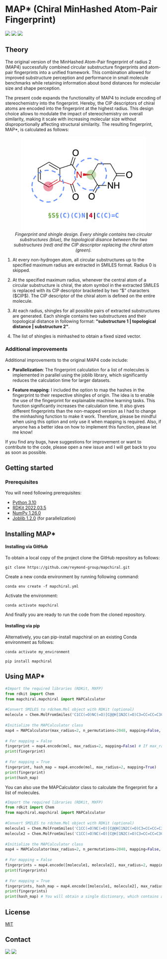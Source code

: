 # **MAP*** (Chiral MinHashed Atom-Pair Fingerprint)

<img src="https://img.shields.io/pypi/v/mapchiral?color=success&label=Version&style=flat-square"/> <img src="https://img.shields.io/badge/Python-3.10-blue?style=flat-square"/> <img src="https://img.shields.io/badge/License-MIT-yellow?style=flat-square"/>

## Theory

The original version of the MinHashed Atom-Pair fingerprint of radius 2 (MAP4) successfully combined circular substructure fingerprints and atom-pair fingerprints into a unified framework. This combination allowed for improved substructure perception and performance in small molecule benchmarks while retaining information about bond distances for molecular size and shape perception.

The present code expands the functionality of MAP4 to include encoding of stereochemistry into the fingerprint. Hereby, the CIP descriptors of chiral atoms are encoded into the fingerprint at the highest radius. This design choice allows to modulate the impact of stereochemistry on overall similarity, making it scale with increasing molecular size without disproportionally affecting structural similarity. The resulting fingerprint, MAP*, is calculated as follows:

<p align="center">
    <img src="readme_figures/shingle.png" alt="shingles" width="400"/>
    <br>
    <em>Fingerprint and shingle design. Every shingle contains two circular substructures (blue), the topological disance between the two substructures (red) and the CIP descriptor replacing the chiral atom (green). </em>
</p>


1. At every non-hydrogen atom, all circular substructures up to the specified maximum radius are extracted in SMILES format. Radius 0 is skipped.

2. At the specified maximum radius, whenever the central atom of a circular substructure is chiral, the atom symbol in the extracted SMILES is replaced with its CIP descriptor bracketed by two “\$” characters (\$CIP\$). The CIP descriptor of the chiral atom is defined on the entire molecule.

3. At each radius, shingles for all possible pairs of extracted substructures are generated. Each shingle contains two substructures and their topological distance in following format: **“substructure 1 | topological distance | substructure 2"**.

4. The list of shingles is minhashed to obtain a fixed sized vector. 

### Additional improvements 

Additional improvements to the original MAP4 code include: 

* **Parallelization**: The fingerprint calculation for a list of molecules is implemented in parallel using the joblib library, which significantly reduces the calculation time for larger datasets. 

* **Feature mapping**: I included the option to map the hashes in the fingerprint to their respective shingles of origin. The idea is to enable the use of the fingerprint for explainable machine learning tasks. This function significantly increases the calculation time. It also gives different fingerprints than the non-mapped version as I had to change the minhashing function to make it work. Therefore, please be mindful when using this option and only use it when mapping is required. Also, if anyone has a better idea on how to implement this function, please let me know!

If you find any bugs, have suggestions for improvement or want to contribute to the code, please open a new issue and I will get back to you as soon as possible.

## Getting started

### Prerequisites

You will need following prerequisites: 

* [Python 3.10](https://www.python.org)
* [RDKit 2022.03.5](https://www.rdkit.org)
* [NumPy 1.26.0](https://numpy.org)
* [Joblib 1.2.0](https://joblib.readthedocs.io/en/latest/) (for parallelization)

## Installing MAP*

#### **Installing via GitHub**

To obtain a local copy of the project clone the GitHub repository as follows:

```console
git clone https://github.com/reymond-group/mapchiral.git
```

Create a new conda environment by running following command:

```console
conda env create -f mapchiral.yml
```

Activate the environment:

```console
conda activate mapchiral
```

And finally you are ready to run the code from the cloned repository. 

#### **Installing via pip**

Alternatively, you can pip-install mapchiral on an existing Conda environment as follows:

```console
conda activate my_environment
```

```console
pip install mapchiral
```

## Using MAP*

```python
#Import the required libraries (RDKit, MXFP)
from rdkit import Chem
from mapchiral.mapchiral import MAPCalculator

#Convert SMILES to rdchem.Mol object with RDKit (optional)
molecule = Chem.MolFromSmiles('C1CC(=O)NC(=O)[C@@H]1N2C(=O)C3=CC=CC=C3C2=O')

#Initialize the MAPCalculator class
map4 = MAPCalculator(max_radius=2, n_permutations=2048, mapping=False, n_cores=8, seed=42)

# For mapping = False
fingerprint = map4.encode(mol, max_radius=2, mapping=False) # If max_radius and mapping are not specified, the values from the initialization are used.
print(fingerprint)

# For mapping = True
fingerprint, hash_map = map4.encode(mol, max_radius=2, mapping=True)
print(fingerprint)
print(hash_map)

```

You can also use the MAPCalculator class to calculate the fingerprint for a list of molecules. 

```python
#Import the required libraries (RDKit, MXFP)
from rdkit import Chem
from mapchiral.mapchiral import MAPCalculator

#Convert SMILES to rdchem.Mol object with RDKit (optional)
molecule1 = Chem.MolFromSmiles('C1CC(=O)NC(=O)[C@@H]1N2C(=O)C3=CC=CC=C3C2=O')
molecule2 = Chem.MolFromSmiles('C1CC(=O)NC(=O)[C@H]1N2C(=O)C3=CC=CC=C3C2=O')

#Initialize the MAPCalculator class
map4 = MAPCalculator(max_radius=2, n_permutations=2048, mapping=False, n_cores=8, seed=42)

# For mapping = False
fingerprints = map4.encode([molecule1, molecule2], max_radius=2, mapping=False)
print(fingerprints)

# For mapping = True
fingerprints, hash_map = map4.encode([molecule1, molecule2], max_radius=2, mapping=True)
print(fingerprints)
print(hash_map) # You will obtain a single dictionary, which contains all the hashes and their respective shingles of origin for all calulated fingerprints

```

## License
[MIT](https://choosealicense.com/licenses/mit/)

## Contact

<img src="https://img.shields.io/twitter/follow/reymondgroup?style=social"/> 
<img src="https://img.shields.io/twitter/follow/markusorsi?style=social"/>